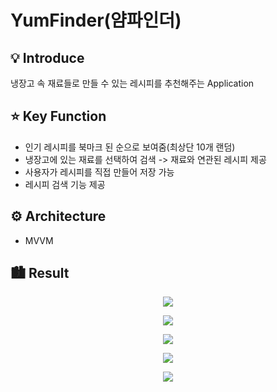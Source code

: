 # YumFinder(얌파인더)

## 💡 Introduce
냉장고 속 재료들로 만들 수 있는 레시피를 추천해주는 Application
## ⭐️ Key Function
* 인기 레시피를 북마크 된 순으로 보여줌(최상단 10개 랜덤)
* 냉장고에 있는 재료를 선택하여 검색 -> 재료와 연관된 레시피 제공
* 사용자가 레시피를 직접 만들어 저장 가능
* 레시피 검색 기능 제공
## ⚙️ Architecture
* MVVM
## 🏙 Result
<p align="center">
  <img src="https://github.com/MinhoiKoo/YumFinder/assets/128913867/c0a08da2-20d7-4592-90e2-d2281ffc47ae">
</p>


<p align="center">
  <img src="https://github.com/MinhoiKoo/YumFinder/assets/128913867/2e8b8846-3c6c-4ce0-bab4-a5be6e226b1b">
</p>


<p align="center">
  <img src="https://github.com/MinhoiKoo/YumFinder/assets/128913867/8ffe46be-a265-491a-944c-b2b80f29e0be">
</p>


<p align="center">
  <img src="https://github.com/MinhoiKoo/YumFinder/assets/128913867/f25032dc-34b2-4bc9-bc93-6df48848427b">
</p>


<p align="center">
  <img src="https://github.com/MinhoiKoo/YumFinder/assets/128913867/2c5ffb9a-d908-4922-abf5-4e8b737feb38">
</p>








